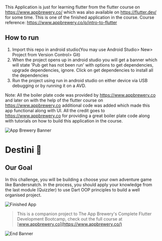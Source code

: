 This Application is just for learning flutter from the flutter course on https://www.appbrewery.co/ which was also available on https://flutter.dev/ for some time. This is one of the finished application in the course. Course reference: https://www.appbrewery.co/p/intro-to-flutter

## How to run
1. Import this repo in android studio(You may use Android Studio> New> Project from Version Control> Git)
2. When the project opens up in android studio you will get a banner which will state 'Pub get has not been run' with options to get dependencies, upgrade dependencies, ignore. Click on get dependencies to install all the dependencies
3. Run the project using run in android studio on either device via USB debugging or by running it on a AVD.

Note: All the boiler plate code was provided by https://www.appbrewery.co and later on with the help of the flutter course on https://www.appbrewery.co additional code was added which made this app functional along with UI. All the credit goes to https://www.appbrewery.co for providing a great boiler plate code along with tutorials on how to build this application in the course.

![App Brewery Banner](https://github.com/londonappbrewery/Images/blob/master/AppBreweryBanner.png)


# Destini 🤔

## Our Goal

In this challenge, you will be building a choose your own adventure game like Bandersnatch. In the process, you should apply your knowledge from the last module (Quizzler) to use Dart OOP principles to build a well organised project.

![Finished App](https://github.com/londonappbrewery/Images/blob/master/Destini.gif)


>This is a companion project to The App Brewery's Complete Flutter Development Bootcamp, check out the full course at [www.appbrewery.co](https://www.appbrewery.co/)

![End Banner](https://github.com/londonappbrewery/Images/blob/master/readme-end-banner.png)
